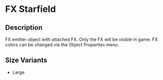 # FX Starfield

## Description

FX emitter object with attached FX. Only the FX will be visible in game. FX colors can be changed via the Object Properties menu.

## Size Variants

* Large
